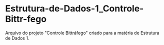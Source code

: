 # Estrutura-de-Dados-1_Controle-Bittr-fego
Arquivo do projeto "Controle Bittráfego" criado para a matéria de Estrutura de Dados 1.
